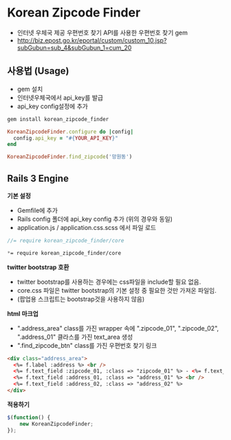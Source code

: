 Korean Zipcode Finder
=====================

* 인터넷 우체국 제공 우편번호 찾기 API를 사용한 우편번호 찾기 gem
* http://biz.epost.go.kr/eportal/custom/custom_10.jsp?subGubun=sub_4&subGubun_1=cum_20


사용법 (Usage)
-----------

* gem 설치
* 인터넷우체국에서 api_key를 발급
* api_key config설정에 추가

``` ruby
gem install korean_zipcode_finder

KoreanZipcodeFinder.configure do |config|
  config.api_key = "#{YOUR_API_KEY}"
end

KoreanZipcodeFinder.find_zipcode('망원동')
```


Rails 3 Engine
--------------

**기본 설정**

* Gemfile에 추가
* Rails config 폴더에 api_key config 추가 (위의 경우와 동일)
* application.js / application.css.scss 에서 파일 로드

``` javascript
//= require korean_zipcode_finder/core
```

``` css
*= require korean_zipcode_finder/core
```

**twitter bootstrap 호환**
* twitter bootstrap를 사용하는 경우에는 css파일을 include할 필요 없음.
* core.css 파일은 twitter bootstrap의 기본 설정 중 필요한 것만 가져온 파일임.
* (팝업용 스크립트는 bootstrap것을 사용하지 않음)

**html 마크업**

* ".address_area" class를 가진 wrapper 속에 ".zipcode_01", ".zipcode_02", ".address_01" 클라스를 가진 text_area 생성
* ".find_zipcode_btn" class를 가진 우편번호 찾기 링크

``` html
<div class="address_area">
  <%= f.label :address %> <br />
  <%= f.text_field :zipcode_01, :class => "zipcode_01" %> - <%= f.text_field :zipcode_02, :class => "zipcode_02" %> <%= link_to '우편번호 찾기', '#', :class => "find_zipcode_btn" %><br />
  <%= f.text_field :address_01, :class => "address_01" %> <br />
  <%= f.text_field :address_02, :class => "address_02" %>
</div>
```

**적용하기**

``` javascript
$(function() {
	new KoreanZipcodeFinder;
});
``` 

